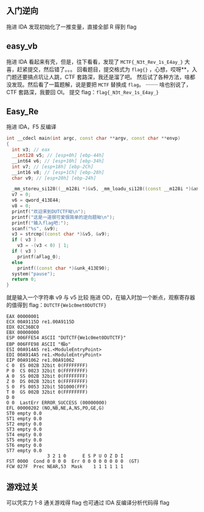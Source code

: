 ## 入门逆向
拖进 IDA 发现初始化了一推变量，直接全部 R 得到 flag
##  easy_vb
拖进 IDA 看起来有壳，但是，往下看看，发现了 `MCTF{_N3t_Rev_1s_E4ay_}` 大喜，赶紧提交，然后错了。。。
回看题目，提交格式为 `flag{}` ，心想，哎呀**，入门题还要搞点坑让人跳，CTF 套路深，我还是溜了吧。
然后试了各种方法，啥都没发现。然后看了一篇题解，说是要把 `MCTF` 替换成 `flag`。
········
啥也别说了，CTF 套路深，我要回 OI。
提交 flag：`flag{_N3t_Rev_1s_E4ay_}`

## Easy_Re
拖进 IDA，F5 反编译
```cpp
int __cdecl main(int argc, const char **argv, const char **envp)
{
  int v3; // eax
  __int128 v5; // [esp+0h] [ebp-44h]
  __int64 v6; // [esp+10h] [ebp-34h]
  int v7; // [esp+18h] [ebp-2Ch]
  __int16 v8; // [esp+1Ch] [ebp-28h]
  char v9; // [esp+20h] [ebp-24h]

  _mm_storeu_si128((__m128i *)&v5, _mm_loadu_si128((const __m128i *)&xmmword_413E34));
  v7 = 0;
  v6 = qword_413E44;
  v8 = 0;
  printf("欢迎来到DUTCTF呦\n");
  printf("这是一道很可爱很简单的逆向题呦\n");
  printf("输入flag吧:");
  scanf("%s", &v9);
  v3 = strcmp((const char *)&v5, &v9);
  if ( v3 )
    v3 = -(v3 < 0) | 1;
  if ( v3 )
    printf(aFlag_0);
  else
    printf((const char *)&unk_413E90);
  system("pause");
  return 0;
}
```
就是输入一个字符串 v9 与 v5 比较
拖进 OD，在输入时加一个断点，观察寄存器的值得到 flag：`DUTCTF{We1c0met0DUTCTF}`
```
EAX 00000001
ECX 00A9115D re1.00A9115D
EDX 02C36BC0
EBX 00000000
ESP 006FFE54 ASCII "DUTCTF{We1c0met0DUTCTF}"
EBP 006FFE98 ASCII "帼o"
ESI 00A914A5 re1.<ModuleEntryPoint>
EDI 00A914A5 re1.<ModuleEntryPoint>
EIP 00A91062 re1.00A91062
C 0  ES 002B 32bit 0(FFFFFFFF)
P 0  CS 0023 32bit 0(FFFFFFFF)
A 0  SS 002B 32bit 0(FFFFFFFF)
Z 0  DS 002B 32bit 0(FFFFFFFF)
S 0  FS 0053 32bit 5D1000(FFF)
T 0  GS 002B 32bit 0(FFFFFFFF)
D 0
O 0  LastErr ERROR_SUCCESS (00000000)
EFL 00000202 (NO,NB,NE,A,NS,PO,GE,G)
ST0 empty 0.0
ST1 empty 0.0
ST2 empty 0.0
ST3 empty 0.0
ST4 empty 0.0
ST5 empty 0.0
ST6 empty 0.0
ST7 empty 0.0
               3 2 1 0      E S P U O Z D I
FST 0000  Cond 0 0 0 0  Err 0 0 0 0 0 0 0 0  (GT)
FCW 027F  Prec NEAR,53  Mask    1 1 1 1 1 1
```
## 游戏过关
可以凭实力 1-8 通关游戏得 flag
也可通过 IDA 反编译分析代码得
flag
<!--stackedit_data:
eyJoaXN0b3J5IjpbLTEwMTkwODc2MzcsMTU5OTg5NjU0OV19
-->